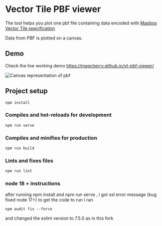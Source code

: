 # Vector Tile PBF viewer

The tool helps you plot one pbf file containing data encoded with [Mapbox Vector Tile specification](https://github.com/mapbox/vector-tile-spec)

Data from PBF is plotted on a canvas.

## Demo
Check the live working demo https://mapcherry.github.io/vt-pbf-viewer/


![Canvas representation of pbf](./src/assets/pbfplotted.png)


## Project setup
```
npm install
```

### Compiles and hot-reloads for development
```
npm run serve
```

### Compiles and minifies for production
```
npm run build
```

### Lints and fixes files
```
npm run lint
```
### node 18 + instructions
after running npm install and npm run serve , i got ssl error message (bug fixed node 17+)
to get the code to run I ran
```
npm audit fix --force
```

and changed the eslint version to 7.5.0 as in this fork
